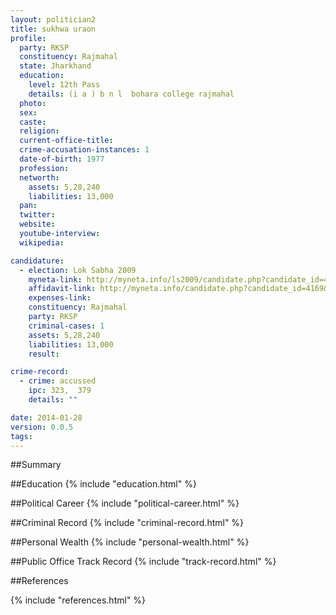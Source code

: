 ```yaml
---
layout: politician2
title: sukhwa uraon
profile: 
  party: RKSP
  constituency: Rajmahal
  state: Jharkhand
  education: 
    level: 12th Pass
    details: (i a ) b n l  bohara college rajmahal
  photo: 
  sex: 
  caste: 
  religion: 
  current-office-title: 
  crime-accusation-instances: 1
  date-of-birth: 1977
  profession: 
  networth: 
    assets: 5,28,240
    liabilities: 13,000
  pan: 
  twitter: 
  website: 
  youtube-interview: 
  wikipedia: 

candidature: 
  - election: Lok Sabha 2009
    myneta-link: http://myneta.info/ls2009/candidate.php?candidate_id=4169
    affidavit-link: http://myneta.info/candidate.php?candidate_id=4169&scan=original
    expenses-link: 
    constituency: Rajmahal 
    party: RKSP
    criminal-cases: 1
    assets: 5,28,240
    liabilities: 13,000
    result:  

crime-record: 
  - crime: accussed
    ipc: 323,  379
    details: "" 

date: 2014-01-28
version: 0.0.5
tags: 
---
```

##Summary


##Education
{% include "education.html" %}


##Political Career
{% include "political-career.html" %}


##Criminal Record
{% include "criminal-record.html" %}


##Personal Wealth
{% include "personal-wealth.html" %}


##Public Office Track Record
{% include "track-record.html" %}


##References


{% include "references.html" %}